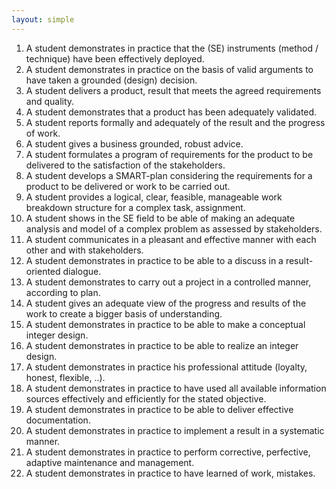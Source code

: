 ```yaml
---
layout: simple
---
```

<ol>
<li id="PI01" value="01">A student demonstrates in practice that the (SE) instruments (method / technique) have been effectively deployed.</li>
<li id="PI02" value="02">A student demonstrates in practice on the basis of valid arguments to have taken a grounded (design) decision.</li>
<li id="PI03" value="03">A student delivers a product, result that meets the agreed requirements and quality.</li>
<li id="PI04" value="04">A student demonstrates that a product has been adequately validated.</li>
<li id="PI05" value="05">A student reports formally and adequately of the result and the progress of work.</li>
<li id="PI06" value="06">A student gives a business grounded, robust advice.</li>
<li id="PI07" value="07">A student formulates a program of requirements for the product to be delivered to the satisfaction of the stakeholders.</li>
<li id="PI08" value="08">A student develops a SMART-plan considering the requirements for a product to be delivered or work to be carried out.</li>
<li id="PI09" value="09">A student provides a logical, clear, feasible, manageable work breakdown structure for a complex task, assignment.</li>
<li id="PI10" value="10">A student shows in the SE field to be able of making an adequate analysis and model of a complex problem as assessed by stakeholders.</li>
<li id="PI11" value="11">A student communicates in a pleasant and effective manner with each other and with stakeholders.</li>
<li id="PI12" value="12">A student demonstrates in practice to be able to a discuss in a result-oriented dialogue.</li>
<li id="PI13" value="13">A student demonstrates to carry out a project in a controlled manner, according to plan.</li>
<li id="PI14" value="14">A student gives an adequate view of the progress and results of the work to create a bigger basis of understanding.</li>
<li id="PI15" value="15">A student demonstrates in practice to be able to make a conceptual integer design.</li>
<li id="PI16" value="16">A student demonstrates in practice to be able to realize an integer design.</li>
<li id="PI17" value="17">A student demonstrates in practice his professional attitude (loyalty, honest, flexible, ..).</li>
<li id="PI18" value="18">A student demonstrates in practice to have used all available information sources effectively and efficiently for the stated objective.</li>
<li id="PI19" value="19">A student demonstrates in practice to be able to deliver effective documentation.</li>
<li id="PI20" value="20">A student demonstrates in practice to implement a result in a systematic manner.</li>
<li id="PI21" value="21">A student demonstrates in practice to perform corrective, perfective, adaptive maintenance and management.</li>
<li id="PI22" value="22">A student demonstrates in practice to have learned of work, mistakes.</li>
</ol>